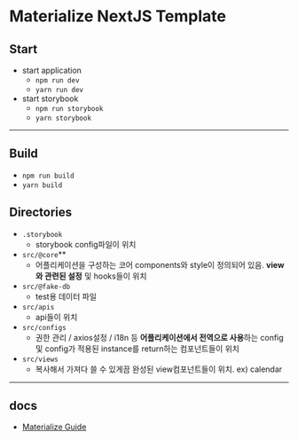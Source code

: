 # Materialize NextJS Template

## Start

- start application
  - `npm run dev`
  - `yarn run dev`
- start storybook
  - `npm run storybook`
  - `yarn storybook`

---

## Build

- `npm run build`
- `yarn build`

## Directories

- `.storybook`
  - storybook config파일이 위치
- `src/@core`\*\*
  - 어플리케이션을 구성하는 코어 components와 style이 정의되어 있음. **view와 관련된 설정** 및 hooks들이 위치
- `src/@fake-db`
  - test용 데이터 파일
- `src/apis`
  - api들이 위치
- `src/configs`
  - 권한 관리 / axios설정 / i18n 등 **어플리케이션에서 전역으로 사용**하는 config및 config가 적용된 instance를 return하는 컴포넌트들이 위치
- `src/views`
  - 복사해서 가져다 쓸 수 있게끔 완성된 view컴포넌트들이 위치. ex) calendar

---

## docs

- [Materialize Guide](https://pixinvent.com/demo/materialize-mui-react-nextjs-admin-template/documentation/guide/)
